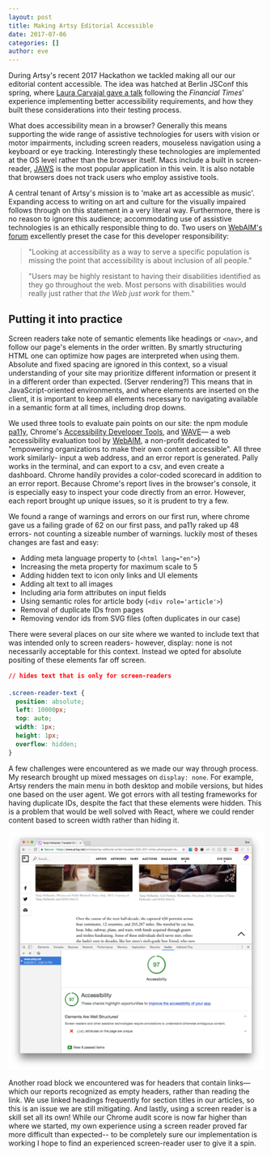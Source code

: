 ```yaml
---
layout: post
title: Making Artsy Editorial Accessible
date: 2017-07-06
categories: []
author: eve
---
```


During Artsy's recent 2017 Hackathon we tackled making all our our editorial content accessible. The idea was hatched at  Berlin JSConf this spring, where [Laura Carvajal gave a talk](https://youtu.be/H4FzW9oFObs) following the *Financial Times*' experience implementing better accessibility requirements, and how they built these considerations into their testing process.

What does accessibility mean in a browser? Generally this means supporting the wide range of assistive technologies for users with vision or motor impairments, including screen readers, mouseless navigation using a keyboard or eye tracking. Interestingly these technologies are implemented at the OS level rather than the browser itself. Macs include a built in screen-reader, [JAWS](http://www.freedomscientific.com/Products/Blindness/JAWS) is the most popular application in this vein. It is also notable that browsers does not track users who employ assistive tools.

A central tenant of Artsy's mission is to 'make art as accessible as music'. Expanding access to writing on art and culture for the visually impaired follows through on this statement in a very literal way. Furthermore, there is no reason to ignore this audience; accommodating use of assistive technologies is an ethically responsible thing to do. Two users on [WebAIM's forum](http://webaim.org/discussion/mail_thread?thread=6326) excellently preset the case for this developer responsibility:

> "Looking at accessibility as a way to serve a specific population is missing the point that accessibility is about inclusion of all people."

> "Users may be highly resistant to having their disabilities identified as they go throughout the web. Most persons with disabilities would really just rather that *the Web just work* for them."


## Putting it into practice

Screen readers take note of semantic elements like headings or `<nav>`, and follow our page's elements in the order written. By smartly structuring HTML one can optimize how pages are interpreted when using them. Absolute and fixed spacing are ignored in this context, so a visual understanding of your site may prioritize different information or present it in a different order than expected. (Server rendering?) This means that in JavaScript-oriented environments, and where elements are inserted on the client, it is important to keep all elements necessary to navigating available in a semantic form at all times, including drop downs.

We used three tools to evaluate pain points on our site: the npm module [pa11y](https://github.com/pa11y/pa11y), Chrome's [Accessibility Developer Tools](https://chrome.google.com/webstore/detail/accessibility-developer-t/fpkknkljclfencbdbgkenhalefipecmb?utm_source=chrome-ntp-icon), and [WAVE](http://wave.webaim.org/)&mdash; a web accessibility evaluation tool by [WebAIM](http://webaim.org/), a non-profit dedicated to "empowering organizations to make their own content accessible".  All three work similarly- input a web address, and an error report is generated. Pally works in the terminal, and can export to a csv, and even create a dashboard. Chrome handily provides a color-coded scorecard in addition to an error report. Because Chrome's report lives in the browser's console, it is especially easy to inspect your code directly from an error. However, each report brought up unique issues, so it is prudent to try a few.

We found a range of warnings and errors on our first run, where chrome gave us a failing grade of 62 on our first pass, and pa11y raked up 48 errors- not counting a sizeable number of warnings. luckily most of theses changes are fast and easy:

- Adding meta language property to (`<html lang="en">`)
- Increasing the meta property for maximum scale to 5
- Adding hidden text to icon only links and UI elements
- Adding alt text to all images
- Including aria form attributes on input fields
- Using semantic roles for article body (`<div role='article'>`)
- Removal of duplicate IDs from pages
- Removing vendor ids from SVG files (often duplicates in our case)

There were several places on our site where we wanted to include text that was intended only to screen readers- however, display: none is not necessarily acceptable for this context. Instead we opted for absolute positing of these elements far off screen.

```css
// hides text that is only for screen-readers

.screen-reader-text {
  position: absolute;
  left: 10000px;
  top: auto;
  width: 1px;
  height: 1px;
  overflow: hidden;
}
```

A few challenges were encountered as we made our way through process. My research brought up mixed messages on `display: none`. For example, Artsy renders the main menu in both desktop and mobile versions, but hides one based on the user agent. We got errors with all testing frameworks for having duplicate IDs, despite the fact that these elements were hidden.  This is a problem that would be well solved with React, where we could render content based to screen width rather than hiding it.

![Chrome Accessibility Audit Score](/images/2017-08-29-Making-Artsy-Editorial-Accessible/Chrome-Accessibility-Dashboard.png)

Another road block we encountered was for headers that contain links&mdash; which our reports recognized as empty headers, rather than reading the link. We use linked headings frequently for section titles in our articles, so this is an issue we are still mitigating. And lastly, using a screen reader is a skill set all its own! While our Chrome audit score is now far higher than where we started, my own experience using a screen reader proved far more difficult than expected-- to be completely sure our implementation is working I hope to find an experienced screen-reader user to give it a spin.
